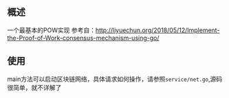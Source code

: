 ## 概述
一个最基本的POW实现
参考自：http://liyuechun.org/2018/05/12/Implement-the-Proof-of-Work-consensus-mechanism-using-go/

## 使用
main方法可以启动区块链网络，具体请求如何操作，请参照`service/net.go`,源码很简单，就不详解了